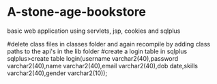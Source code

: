 # A-stone-age-bookstore
basic web application using servlets, jsp, cookies and sqlplus

#delete class files in classes folder and again recompile by adding class paths to the api's in the lib folder
#create a login table in sqlplus
sqlplus>create table login(username varchar2(40),password varchar2(40),name varchar2(40),email varchar2(40),dob date,skills varchar2(40),gender varchar2(10));

